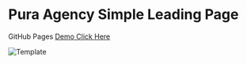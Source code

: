 # Pura Agency Simple Leading Page
GitHub Pages [Demo Click Here](https://vitaliisili.github.io/pura-agency/)

![Template](./PuraAgency.png)
